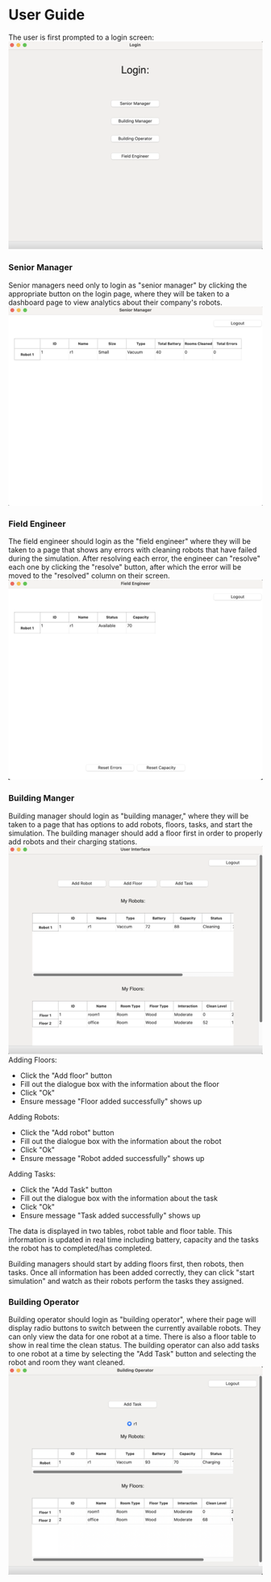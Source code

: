 # User Guide

The user is first prompted to a login screen:
![Login Page](login.png)

### Senior Manager
Senior managers need only to login as "senior manager" by clicking the appropriate button on the login page, where they will be taken to a dashboard page to view analytics about their company's robots. 
![Senior Manager](senior_manager.png)

### Field Engineer
The field engineer should login as the "field engineer" where they will be taken to a page that shows any errors with cleaning robots that have failed during the simulation. After resolving each error, the engineer can "resolve" each one by clicking the "resolve" button, after which the error will be moved to the "resolved" column on their screen.
![Field Engineer](field_engineer.png)

### Building Manger
Building manager should login as "building manager," where they will be taken to a page that has options to add robots, floors, tasks, and start the simulation. The building manager should add a floor first in order to properly add robots and their charging stations.
![Building Manager](building_manager.png)
Adding Floors:
- Click the "Add floor" button
- Fill out the dialogue box with the information about the floor
- Click "Ok"
- Ensure message "Floor added successfully" shows up

Adding Robots:
- Click the "Add robot" button
- Fill out the dialogue box with the information about the robot
- Click "Ok"
- Ensure message "Robot added successfully" shows up

Adding Tasks:
- Click the "Add Task" button
- Fill out the dialogue box with the information about the task
- Click "Ok"
- Ensure message "Task added successfully" shows up

The data is displayed in two tables, robot table and floor table. This information is updated in real time including battery, capacity and the tasks the robot has to completed/has completed. 

Building managers should start by adding floors first, then robots, then tasks. Once all information has been added correctly, they can click "start simulation" and watch as their robots perform the tasks they assigned.

### Building Operator
Building operator should login as "building operator", where their page will display radio buttons to switch between the currently available robots. They can only view the data for one robot at a time. There is also a floor table to show in real time the clean status. The building operator can also add tasks to one robot at a time by selecting the "Add Task" button and selecting the robot and room they want cleaned. 
![Building Operator](building_operator.png)